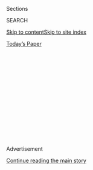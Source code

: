 <div id="app">

<div>

<div>

<div>

<div class="NYTAppHideMasthead css-1q2w90k e1suatyy0">

<div class="section css-ui9rw0 e1suatyy2">

<div class="css-eph4ug er09x8g0">

<div class="css-6n7j50">

</div>

<span class="css-1dv1kvn">Sections</span>

<div class="css-10488qs">

<span class="css-1dv1kvn">SEARCH</span>

</div>

[Skip to content](#site-content)[Skip to site
index](#site-index)

</div>

<div class="css-10698na e1huz5gh0">

</div>

</div>

<div id="masthead-bar-one" class="section hasLinks css-15hmgas e1csuq9d3">

<div class="css-uqyvli e1csuq9d0">

</div>

<div class="css-1uqjmks e1csuq9d1">

</div>

<div class="css-9e9ivx">

[](https://myaccount.nytimes.com/auth/login?response_type=cookie&client_id=vi)

</div>

<div class="css-1bvtpon e1csuq9d2">

[Today’s
Paper](https://www.nytimes.com/section/todayspaper)

</div>

</div>

</div>

</div>

<div data-aria-hidden="false">

<div id="site-content" data-role="main">

<div>

<div class="css-1aor85t" style="opacity:0.000000001;z-index:-1;visibility:hidden">

<div class="css-1hqnpie">

<div class="css-epjblv">

<span class="css-17xtcya">[Opinion](/section/opinion)</span><span class="css-x15j1o">|</span><span class="css-fwqvlz">Your
Car Knows When You Gain
Weight</span>

</div>

<div class="css-k008qs">

<div class="css-1iwv8en">

<span class="css-18z7m18"></span>

<div>

</div>

</div>

<span class="css-1n6z4y">https://nyti.ms/2YAayIX</span>

<div class="css-1705lsu">

<div class="css-4xjgmj">

<div class="css-4skfbu" data-role="toolbar" data-aria-label="Social Media Share buttons, Save button, and Comments Panel with current comment count" data-testid="share-tools">

  - 
  - 
  - 
  - 
    
    <div class="css-6n7j50">
    
    </div>

  - 
  - 

</div>

</div>

</div>

</div>

</div>

</div>

<div id="NYT_TOP_BANNER_REGION" class="css-13pd83m">

</div>

<div id="top-wrapper" class="css-1sy8kpn">

<div id="top-slug" class="css-l9onyx">

Advertisement

</div>

[Continue reading the main
story](#after-top)

<div class="ad top-wrapper" style="text-align:center;height:100%;display:block;min-height:250px">

<div id="top" class="place-ad" data-position="top" data-size-key="top">

</div>

</div>

<div id="after-top">

</div>

</div>

<div>

<div class="css-v5btjw etb61u70">

<div class="css-v05ibm etb61u71">

[Opinion](/section/opinion)

</div>

</div>

<div id="sponsor-wrapper" class="css-1hyfx7x">

<div id="sponsor-slug" class="css-19vbshk">

Supported by

</div>

[Continue reading the main
story](#after-sponsor)

<div id="sponsor" class="ad sponsor-wrapper" style="text-align:center;height:100%;display:block">

</div>

<div id="after-sponsor">

</div>

</div>

<div class="css-186x18t">

</div>

<div class="css-1vkm6nb ehdk2mb0">

# Your Car Knows When You Gain Weight

</div>

Vehicles collect a lot of unusual data. But who owns it?

<div class="css-18e8msd">

<div class="css-vp77d3 epjyd6m0">

<div class="css-1baulvz">

By <span class="css-1baulvz last-byline" itemprop="name">Bill
Hanvey</span>

<div class="css-8atqhb">

Mr. Hanvey is president and chief executive officer of the Auto Care
Association.

</div>

</div>

</div>

  - May 20,
    2019

  - 
    
    <div class="css-4xjgmj">
    
    <div class="css-d8bdto" data-role="toolbar" data-aria-label="Social Media Share buttons, Save button, and Comments Panel with current comment count" data-testid="share-tools">
    
      - 
      - 
      - 
      - 
        
        <div class="css-6n7j50">
        
        </div>
    
      - 
      - 
    
    </div>
    
    </div>

</div>

<div class="css-79elbk" data-testid="photoviewer-wrapper">

<div class="css-z3e15g" data-testid="photoviewer-wrapper-hidden">

</div>

<div class="css-1a48zt4 ehw59r15" data-testid="photoviewer-children">

![<span class="css-cnj6d5 e1z0qqy90" itemprop="copyrightHolder"><span class="css-1ly73wi e1tej78p0">Credit...</span><span><span>Claire
Merchlinsky</span></span></span>](https://static01.nyt.com/images/2019/05/22/opinion/sunday/17Hanvey/3c27e820db0d4c6aa06dd2df1d9c33dc-articleLarge.jpg?quality=75&auto=webp&disable=upscale)

</div>

</div>

</div>

<div class="section meteredContent css-1r7ky0e" name="articleBody" itemprop="articleBody">

<div class="css-1fanzo5 StoryBodyCompanionColumn">

<div class="css-53u6y8">

Cars produced today are essentially smartphones with wheels. For
drivers, this has meant many new features: automatic braking,
turn-by-turn directions, infotainment. But for all the things we’re
getting out of our connected vehicles, carmakers are getting much, much
more: They’re constantly collecting data from our vehicles.

Today’s cars are equipped with telematics, in the form of an always-on
wireless transmitter that constantly sends vehicle performance and
maintenance data to the manufacturer. Modern cars collect as much as 25
gigabytes of data per hour, the consulting firm [McKinsey
estimates](https://www.mckinsey.com/industries/automotive-and-assembly/our-insights/whats-driving-the-connected-car),
and it’s about much more than performance and
maintenance.

</div>

</div>

<div style="max-width:100%;margin:0 auto">

<div class="css-17dprlf" data-id="100000006451534" data-slug="privacy-mid-nav-module" style="max-width:1050px">

</div>

</div>

<div class="css-1fanzo5 StoryBodyCompanionColumn">

<div class="css-53u6y8">

Cars not only know how much we weigh but also track how much weight we
gain. They know how fast we drive, where we live, how many children we
have — even financial information. Connect a phone to a car, and it
knows who we call and who we text.

</div>

</div>

<div class="css-1fanzo5 StoryBodyCompanionColumn">

<div class="css-53u6y8">

But who owns and, ultimately, controls that data? And what are carmakers
doing with it?

The issue of ownership is murky. Drivers usually sign away their rights
to data in a small-print clause buried in the ownership or lease
agreement. It’s not unlike buying a smartphone. The difference is that
most consumers have no idea vehicles collect data.

We know our smartphones, Nests and Alexas collect data, and we’ve come
to accept an implicit contract: We trade personal information for
convenience. With cars, we have no such expectation.

What carmakers are doing with the collected data isn’t clear. We know
they use it to improve car performance and safety. And we know they have
the ability to sell it to third parties they might choose. Indeed,
Ford’s chief executive, Jim Hackett, has spoken in detail about the
company’s plans to monetize car data.

Debates around privacy often focus on companies like Facebook. But
today’s connected cars — and tomorrow’s autonomous vehicles — show how
the commercial opportunities in collecting personal data are limitless.
Your location data will allow companies to advertise to you based on
where you live, work or frequently travel. Data gathered from
voice-command technology could also be useful to advertisers.

The data on your driving habits — how fast you drive, how hard you
brake, whether you always use your seatbelt — could be valuable to
insurance companies. You may or may not choose to share your data with
these services. But while you can turn off location data on your
cellphone, there’s no opt-out feature for your car.

</div>

</div>

<div class="css-1fanzo5 StoryBodyCompanionColumn">

<div class="css-53u6y8">

Carmakers use data to alert us when something needs repair or when our
cars need to be taken in for service. What they don’t tell us is that by
controlling our data, they can limit where we get that repair or service
done. For almost a century, car and truck owners have been able to take
their vehicles to whichever shop they choose and trust for maintenance
and repair. That may be changing.

*\[Technology has made our lives easier. But it also means that your
data is no longer your own. We’ll examine who is hoarding your
information — and give you a guide for what you can do about it.* [*Sign
up for our limited-run
newsletter*](https://www.nytimes.com/newsletters/privacy-project?action=click&module=Intentional&pgtype=Article)*.\]*

Because of the increasing complexity of cars and the Internet of Things,
data is critical to repair and service. When carmakers control the data,
they can choose which service centers receive our information. They’re
more likely to share our data exclusively with their branded dealerships
than with independent repair shops, which could have the edge in price
and convenience. However, independent repair shops currently make 70
percent of outside warranty repairs throughout the country.

This is a different facet of the privacy conversation. Our anxiety about
data typically focuses on what happens when information is shared with
those we don’t want to see it. But what about when information is
withheld from those we do want to see it?

Imagine visiting a medical specialist and learning he can’t get access
to the medical history that your doctor maintains, or having a financial
adviser acknowledge that neither of you can see your accounts unless you
pay a fee. It’s alarmingly easy to imagine carmakers’ charging fees to
independent repair shops that need access to vehicle data to service a
vehicle purchased for tens of thousands of dollars. That fee will lead
to vehicle owners’ paying higher repair prices just so that technicians
can obtain the data.

There are more than 180,000 independent repair shops across the country;
most have all the tools needed to work on today’s connected and complex
cars, and most of today’s highly trained service technicians can perform
anything from basic tuneups to sophisticated electronic diagnostics. But
without access to car data, they’re working blindfolded, unable to see
the diagnostic information they need.

The solution is simple. The only person who should control car data is
the car owner (or lessee). He or she should be aware of the data the car
transmits, have control over it and determine who can see it.

</div>

</div>

<div class="css-1fanzo5 StoryBodyCompanionColumn">

<div class="css-53u6y8">

The idea that drivers don’t control their own data flies in the face of
what consumers want and expect. A 2018 Ipsos survey found that 71
percent of consumers assume vehicle owners already have direct access to
their vehicle data. Not so. Nearly 90 percent of consumers believe
vehicle owners should control who can see their vehicle’s data.
Currently they don’t.

Digitization of the auto industry is, ultimately, a good thing. Today’s
connected cars are paving the way for autonomous vehicles and
vehicle-to-vehicle communications, and eventually
vehicle-to-infrastructure communications making our roads safer. But
unlike Alexa and Nest, consumers are unaware of the degree to which
their own car collects and processes data.

It’s clear, because of its value — as high as $750 billion by 2030 —
carmakers have no incentive to release control of the data collected
from our vehicles. Policymakers, however, have the opportunity to give
drivers control — not just so that they can keep their data private but
also so that they can share it with the people they want to see it. This
will let car owners maintain what they’ve had for a century: the right
to decide who fixes their car.

*Follow* [*@privacyproject*](https://twitter.com/privacyproject) *on
Twitter and The New York Times Opinion Section on*
[*Facebook*](https://www.facebook.com/nytopinion)
*and*[*Instagram*](https://www.instagram.com/nytopinion/)*.*

</div>

</div>

<div style="max-width:100%;margin:0 auto">

<div class="css-17dprlf" data-id="100000006450604" data-slug="privacy-collection" style="max-width:2000px">

</div>

</div>

<div id="privacy-glossary-embed" class="section interactive-content interactive-size-scoop css-bvtwvj" data-id="100000006427375">

## glossary replacer

<div class="css-17ih8de interactive-body" data-sourceid="100000006427375">

</div>

</div>

</div>

<div>

</div>

<div>

</div>

<div>

</div>

<div>

<div id="bottom-wrapper" class="css-1ede5it">

<div id="bottom-slug" class="css-l9onyx">

Advertisement

</div>

[Continue reading the main
story](#after-bottom)

<div id="bottom" class="ad bottom-wrapper" style="text-align:center;height:100%;display:block;min-height:90px">

</div>

<div id="after-bottom">

</div>

</div>

</div>

</div>

</div>

## Site Index

<div>

</div>

## Site Information Navigation

  - [© <span>2020</span> <span>The New York Times
    Company</span>](https://help.nytimes.com/hc/en-us/articles/115014792127-Copyright-notice)

<!-- end list -->

  - [NYTCo](https://www.nytco.com/)
  - [Contact
    Us](https://help.nytimes.com/hc/en-us/articles/115015385887-Contact-Us)
  - [Work with us](https://www.nytco.com/careers/)
  - [Advertise](https://nytmediakit.com/)
  - [T Brand Studio](http://www.tbrandstudio.com/)
  - [Your Ad
    Choices](https://www.nytimes.com/privacy/cookie-policy#how-do-i-manage-trackers)
  - [Privacy](https://www.nytimes.com/privacy)
  - [Terms of
    Service](https://help.nytimes.com/hc/en-us/articles/115014893428-Terms-of-service)
  - [Terms of
    Sale](https://help.nytimes.com/hc/en-us/articles/115014893968-Terms-of-sale)
  - [Site
    Map](https://spiderbites.nytimes.com)
  - [Help](https://help.nytimes.com/hc/en-us)
  - [Subscriptions](https://www.nytimes.com/subscription?campaignId=37WXW)

</div>

</div>

</div>

</div>
